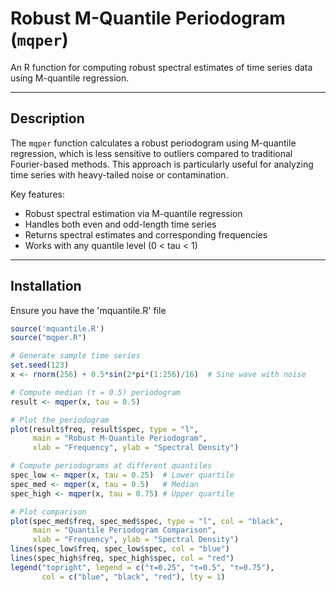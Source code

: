 # Robust M-Quantile Periodogram (`mqper`)

An R function for computing robust spectral estimates of time series data using M-quantile regression.

---

## Description
The `mqper` function calculates a robust periodogram using M-quantile regression, which is less sensitive to outliers compared to traditional Fourier-based methods. This approach is particularly useful for analyzing time series with heavy-tailed noise or contamination.

Key features:
- Robust spectral estimation via M-quantile regression
- Handles both even and odd-length time series
- Returns spectral estimates and corresponding frequencies
- Works with any quantile level (0 < tau < 1)

---

## Installation
Ensure you have the 'mquantile.R' file
```R
source('mquantile.R')
source("mqper.R")

# Generate sample time series
set.seed(123)
x <- rnorm(256) + 0.5*sin(2*pi*(1:256)/16)  # Sine wave with noise

# Compute median (τ = 0.5) periodogram
result <- mqper(x, tau = 0.5)

# Plot the periodogram
plot(result$freq, result$spec, type = "l", 
     main = "Robust M-Quantile Periodogram",
     xlab = "Frequency", ylab = "Spectral Density")

# Compute periodograms at different quantiles
spec_low <- mqper(x, tau = 0.25)  # Lower quartile
spec_med <- mqper(x, tau = 0.5)   # Median
spec_high <- mqper(x, tau = 0.75) # Upper quartile

# Plot comparison
plot(spec_med$freq, spec_med$spec, type = "l", col = "black",
     main = "Quantile Periodogram Comparison",
     xlab = "Frequency", ylab = "Spectral Density")
lines(spec_low$freq, spec_low$spec, col = "blue")
lines(spec_high$freq, spec_high$spec, col = "red")
legend("topright", legend = c("τ=0.25", "τ=0.5", "τ=0.75"),
       col = c("blue", "black", "red"), lty = 1)
